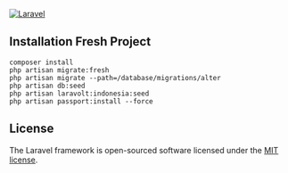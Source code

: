 [![Laravel](https://github.com/ivalrivall/cargo/actions/workflows/laravel.yml/badge.svg)](https://github.com/ivalrivall/cargo/actions/workflows/laravel.yml)

## Installation Fresh Project
```
composer install
php artisan migrate:fresh
php artisan migrate --path=/database/migrations/alter
php artisan db:seed
php artisan laravolt:indonesia:seed
php artisan passport:install --force
```

## License

The Laravel framework is open-sourced software licensed under the [MIT license](https://opensource.org/licenses/MIT).
